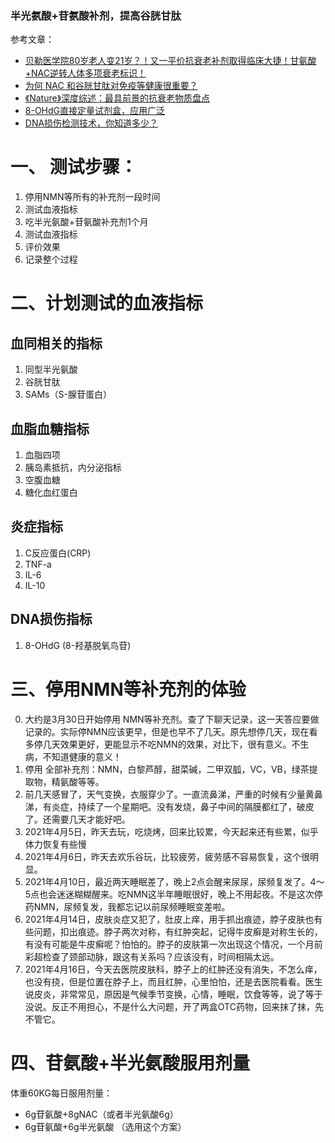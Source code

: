 
### 半光氨酸+苷氨酸补剂，提高谷胱甘肽  
参考文章：  
- [贝勒医学院80岁老人变21岁？！又一平价抗衰老补剂取得临床大捷！甘氨酸+NAC逆转人体多项衰老标识！](https://zhuanlan.zhihu.com/p/361098261)
- [为何 NAC 和谷胱甘肽对免疫等健康很重要？](https://zhuanlan.zhihu.com/p/121042621)
- [《Nature》深度综述：最具前景的抗衰老物质盘点](https://zhuanlan.zhihu.com/p/150074241)
- [8-OHdG直接定量试剂盒，应用广泛](https://zhuanlan.zhihu.com/p/54638556)
- [DNA损伤检测技术，你知道多少？](https://zhuanlan.zhihu.com/p/101506787)

# 一、 测试步骤：
1. 停用NMN等所有的补充剂一段时间  
2. 测试血液指标  
3. 吃半光氨酸+苷氨酸补充剂1个月  
4. 测试血液指标  
5. 评价效果  
6. 记录整个过程  

# 二、计划测试的血液指标
## 血同相关的指标
1. 同型半光氨酸 
2. 谷胱甘肽
3. SAMs（S-腺苷蛋白）

## 血脂血糖指标
1. 血脂四项
2. 胰岛素抵抗，内分泌指标
3. 空腹血糖
4. 糖化血红蛋白

## 炎症指标 
1. C反应蛋白(CRP)
2. TNF-a 
3. IL-6
4. IL-10

## DNA损伤指标
1.  8-OHdG (8-羟基脱氧鸟苷)


# 三、停用NMN等补充剂的体验
0. 大约是3月30日开始停用 NMN等补充剂。查了下聊天记录，这一天答应要做记录的。实际停NMN应该更早，但是也早不了几天。原先想停几天，现在看多停几天效果更好，更能显示不吃NMN的效果，对比下，很有意义。不生病，不知道健康的意义！
1. 停用 全部补充剂：NMN，白黎芦醇，甜菜碱，二甲双胍，VC，VB，绿茶提取物，精氨酸等等。
1. 前几天感冒了，天气变换，衣服穿少了。一直流鼻涕，严重的时候有少量黄鼻涕，有炎症，持续了一个星期吧。没有发烧，鼻子中间的隔膜都红了，破皮了。还需要几天才能好吧。
3. 2021年4月5日，昨天去玩，吃烧烤，回来比较累，今天起来还有些累，似乎体力恢复有些慢
4. 2021年4月6日，昨天去欢乐谷玩，比较疲劳，疲劳感不容易恢复，这个很明显。
5. 2021年4月10日，最近两天睡眠差了，晚上2点会醒来尿尿，尿频复发了。4～5点也会迷迷糊糊醒来。吃NMN这半年睡眠很好，晚上不用起夜。不是这次停药NMN，尿频复发，我都忘记以前尿频睡眠变差啦。
6. 2021年4月14日，皮肤炎症又犯了，肚皮上痒，用手抓出痕迹，脖子皮肤也有些问题，扣出痕迹。脖子两次对称，有红肿突起，记得牛皮癣是对称生长的，有没有可能是牛皮癣呢？怕怕的。脖子的皮肤第一次出现这个情况，一个月前彩超检查了颈部动脉，跟这有关系吗？应该没有，时间相隔太远。
7. 2021年4月16日，今天去医院皮肤科，脖子上的红肿还没有消失，不怎么痒，也没有挠，但是位置在脖子上，而且红肿，心里怕怕，还是去医院看看。医生说皮炎，非常常见，原因是气候季节变换，心情，睡眠，饮食等等，说了等于没说。反正不用担心，不是什么大问题，开了两盒OTC药物，回来抹了抹，先不管它。


# 四、苷氨酸+半光氨酸服用剂量
体重60KG每日服用剂量：
- 6g苷氨酸+8gNAC（或者半光氨酸6g）
- 6g苷氨酸+6g半光氨酸 （选用这个方案）
